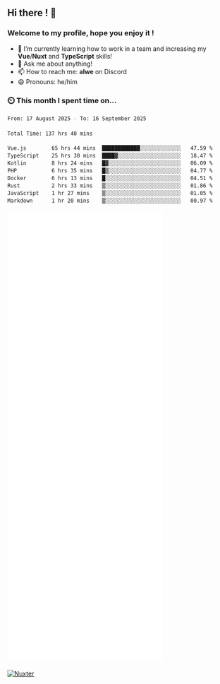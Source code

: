 ## Hi there ! 👋

### Welcome to my profile, hope you enjoy it !

- 🌱 I’m currently learning how to work in a team and increasing my **Vue**/**Nuxt** and **TypeScript** skills!
- 💬 Ask me about anything!
- 📫 How to reach me: **alwe** on Discord
- 😄 Pronouns: he/him

### ⏲️ This month I spent time on...

<!--START_SECTION:waka-->

```bash
From: 17 August 2025 - To: 16 September 2025

Total Time: 137 hrs 40 mins

Vue.js        65 hrs 44 mins  ████████████░░░░░░░░░░░░░   47.59 %
TypeScript    25 hrs 30 mins  ████▓░░░░░░░░░░░░░░░░░░░░   18.47 %
Kotlin        8 hrs 24 mins   █▓░░░░░░░░░░░░░░░░░░░░░░░   06.09 %
PHP           6 hrs 35 mins   █▒░░░░░░░░░░░░░░░░░░░░░░░   04.77 %
Docker        6 hrs 13 mins   █░░░░░░░░░░░░░░░░░░░░░░░░   04.51 %
Rust          2 hrs 33 mins   ▒░░░░░░░░░░░░░░░░░░░░░░░░   01.86 %
JavaScript    1 hr 27 mins    ▒░░░░░░░░░░░░░░░░░░░░░░░░   01.05 %
Markdown      1 hr 20 mins    ▒░░░░░░░░░░░░░░░░░░░░░░░░   00.97 %
```

<!--END_SECTION:waka-->

![Metrics](./github-metrics.svg)

[![Nuxter](https://nuxters.nuxt.com/card/zAlweNy26/og.png)](https://nuxters.nuxt.com/zAlweNy26)
